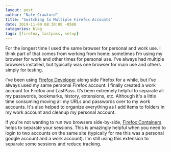 ```yaml
---
layout: post
author: "Nate Crawford"
title: "Switching to Multiple Firefox Accounts"
date: 2019-11-00 08:30:00 -0500
categories: blog
tags: [firefox, lastpass, setup]-
---
```

For the longest time I used the same browser for personal and work use. I think part of that comes from working from home: sometimes I’m using my browser for work and other times for personal use. I've always had multiple browsers installed, but typically was one browser for main use and others simply for testing.

I’ve been using [Firefox Developer](https://www.mozilla.org/en-US/firefox/developer/) along side Firefox for a while, but I’ve always used my same personal Firefox account. I finally created a work account for Firefox and LastPass. It’s been extremely helpful to separate all my passwords, bookmarks, history, extensions, etc. Although it's a little time consuming moving all my URLs and passwords over to my work accounts. It's also helped to organize everything as I add items to folders in my work account and cleanup my personal account.

If you're not wanting to run two browsers side-by-side, [Firefox Containers](https://addons.mozilla.org/en-US/firefox/addon/multi-account-containers/) helps to separate your sessions. This is amazingly helpful when you need to login to two accounts on the same site (typically for me this was a personal google account and a work account). I'm still using this extension to separate some sessions and reduce tracking.


